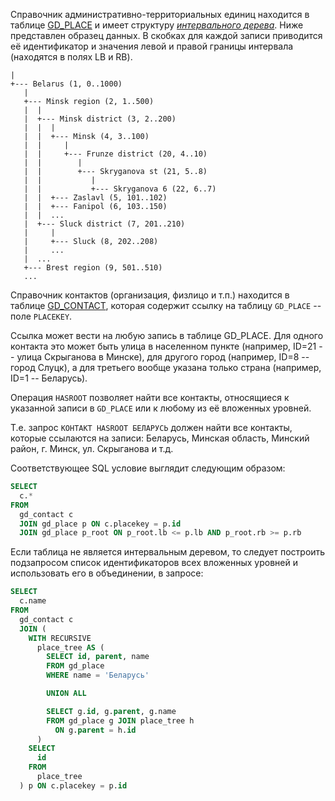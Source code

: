 Справочник административно-территориальных единиц находится в таблице [GD_PLACE](http://gsbelarus.com/gs/wiki/index.php/GD_PLACE) и имеет структуру [*интервального дерева*](http://gsbelarus.com/pw/articles/post/derev-ia-v-sql/). Ниже представлен образец данных. В скобках для каждой записи приводится её идентификатор и значения левой и правой границы интервала (находятся в полях LB и RB).

```
|
+--- Belarus (1, 0..1000)
   |
   +--- Minsk region (2, 1..500)
   |  |
   |  +--- Minsk district (3, 2..200)
   |  |  |
   |  |  +--- Minsk (4, 3..100)
   |  |     |
   |  |     +--- Frunze district (20, 4..10)
   |  |        |
   |  |        +--- Skryganova st (21, 5..8)
   |  |           |
   |  |           +--- Skryganova 6 (22, 6..7)
   |  |  +--- Zaslavl (5, 101..102)
   |  |  +--- Fanipol (6, 103..150)
   |  |  ...
   |  +--- Sluck district (7, 201..210)
   |     |
   |     +--- Sluck (8, 202..208)
   |     ...
   |  ...   
   +--- Brest region (9, 501..510)
   ...
```
Справочник контактов (организация, физлицо и т.п.) находится в таблице [GD_CONTACT](http://gsbelarus.com/gs/wiki/index.php/GD_CONTACT), которая содержит ссылку на таблицу `GD_PLACE` -- поле `PLACEKEY`. 

Ссылка может вести на любую запись в таблице GD_PLACE. Для одного контакта это может быть улица в населенном пункте (например, ID=21 -- улица Скрыганова в Минске), для другого город (например, ID=8 -- город Слуцк), а для третьего вообще указана только страна (например, ID=1 -- Беларусь).

Операция `HASROOT` позволяет найти все контакты, относящиеся к указанной записи в `GD_PLACE` или к любому из её вложенных уровней.

Т.е. запрос `КОНТАКТ HASROOT БЕЛАРУСЬ` должен найти все контакты, которые ссылаются на записи: Беларусь, Минская область, Минский район, г. Минск, ул. Скрыганова и т.д.

Соответствующее SQL условие выглядит следующим образом:

```sql
SELECT
  c.*
FROM
  gd_contact c 
  JOIN gd_place p ON c.placekey = p.id
  JOIN gd_place p_root ON p_root.lb <= p.lb AND p_root.rb >= p.rb 
```

Если таблица не является интервальным деревом, то следует построить подзапросом список идентификаторов всех вложенных уровней и использовать его в объединении, в запросе:

```sql
SELECT
  c.name
FROM
  gd_contact c
  JOIN (
    WITH RECURSIVE
      place_tree AS (
        SELECT id, parent, name
        FROM gd_place
        WHERE name = 'Беларусь'

        UNION ALL

        SELECT g.id, g.parent, g.name
        FROM gd_place g JOIN place_tree h
          ON g.parent = h.id
      )
    SELECT
      id
    FROM
      place_tree
  ) p ON c.placekey = p.id
```
